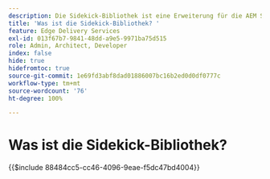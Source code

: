 ```yaml
---
description: Die Sidekick-Bibliothek ist eine Erweiterung für die AEM Sidekick, die Entwicklerinnen und Entwicklern die Erstellung UI-gesteuerter Tools für Inhaltsautorinnen und -autoren ermöglicht. Sie enthält ein integriertes Baustein-Plug-in, das Autorinnen und Autoren eine Liste aller Bausteine intuitiv anzeigen kann, sodass Autorinnen und Autoren sich nicht mehr jede Variante eines Bausteins merken oder suchen müssen. Entwicklerinnen und Entwickler können auch eigene Plug-ins für die Sidekick-Bibliothek schreiben.
title: 'Was ist die Sidekick-Bibliothek? '
feature: Edge Delivery Services
exl-id: 013f67b7-9841-48dd-a9e5-9971ba75d515
role: Admin, Architect, Developer
index: false
hide: true
hidefromtoc: true
source-git-commit: 1e69fd3abf8dad01886007bc16b2ed0d0df0777c
workflow-type: tm+mt
source-wordcount: '76'
ht-degree: 100%

---
```


# Was ist die Sidekick-Bibliothek? 

{{$include 88484cc5-cc46-4096-9eae-f5dc47bd4004}}
